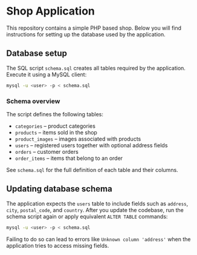 # Shop Application

This repository contains a simple PHP based shop. Below you will find instructions for setting up the database used by the application.

## Database setup

The SQL script `schema.sql` creates all tables required by the application. Execute it using a MySQL client:

```bash
mysql -u <user> -p < schema.sql
```

### Schema overview

The script defines the following tables:

- `categories` – product categories
- `products` – items sold in the shop
- `product_images` – images associated with products
- `users` – registered users together with optional address fields
- `orders` – customer orders
- `order_items` – items that belong to an order

See `schema.sql` for the full definition of each table and their columns.

## Updating database schema

The application expects the `users` table to include fields such as `address`, `city`, `postal_code`, and `country`. After you update the codebase, run the schema script again or apply equivalent `ALTER TABLE` commands:

```bash
mysql -u <user> -p < schema.sql
```

Failing to do so can lead to errors like `Unknown column 'address'` when the application tries to access missing fields.
